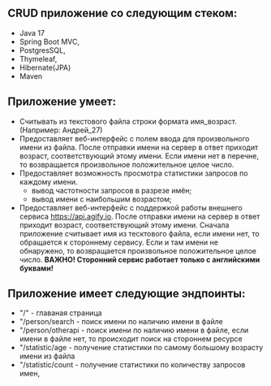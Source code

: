 **CRUD приложение со следующим стеком:**
-
* Java 17
* Spring Boot MVC,
* PostgresSQL,
* Thymeleaf,
* Hibernate(JPA)
* Maven


**Приложение умеет:**
-
* Считывать из текстового файла строки формата
  имя_возраст. (Например: Андрей_27)
* Предоставляет веб-интерфейс с полем ввода
  для произвольного имени из файла. После отправки имени на сервер
  в ответ приходит возраст, соответствующий этому имени. Если имени нет в перечне, то возвращается
  произвольное положительное целое число.
* Предоставляет возможность просмотра статистики запросов по каждому имени.
  - вывод частотности запросов в разрезе имён;
  - вывод имени с наибольшим возрастом;
* Предоставляет веб-интерфейс с поддержкой работы внешнего сервиса https://api.agify.io. После отправки имени на сервер
  в ответ приходит возраст, соответствующий этому имени. Сначала приложение считывает имя из тесктового файла, 
если имени нет, то обращается к стороннему сервису. Если и там имени не обнаружено, то возвращается
  произвольное положительное целое число. 
**ВАЖНО! Сторонний сервис работает только с английскими буквами!**

**Приложение имеет следующие эндпоинты:**
-
- "/" - главаная страница
- "/person/search - поиск имени по наличию имени в файле
- "/person/otherapi - поиск имени по наличию имени в файле, если имени в файле нет, то происходит поиск на стороннем ресурсе
- "/statistic/age - получение статистики по самому большому возрасту имени из файла
- "/statistic/count - получение статистики по количеству запросов имен,

